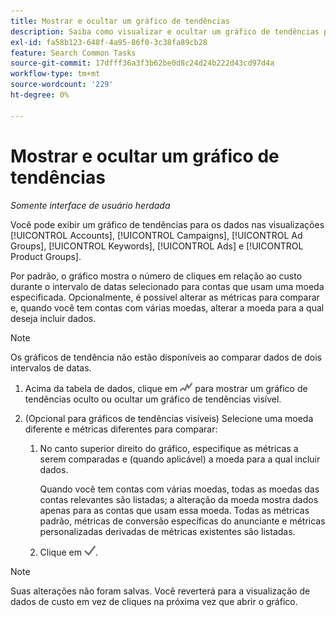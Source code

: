 ```yaml
---
title: Mostrar e ocultar um gráfico de tendências
description: Saiba como visualizar e ocultar um gráfico de tendências para os dados em algumas exibições de gerenciamento de campanha.
exl-id: fa58b123-648f-4a95-86f0-3c38fa89cb28
feature: Search Common Tasks
source-git-commit: 17dfff36a3f3b62be0d8c24d24b222d43cd97d4a
workflow-type: tm+mt
source-wordcount: '229'
ht-degree: 0%

---
```


# Mostrar e ocultar um gráfico de tendências

*Somente interface de usuário herdada*

Você pode exibir um gráfico de tendências para os dados nas visualizações [!UICONTROL Accounts], [!UICONTROL Campaigns], [!UICONTROL Ad Groups], [!UICONTROL Keywords], [!UICONTROL Ads] e [!UICONTROL Product Groups].

Por padrão, o gráfico mostra o número de cliques em relação ao custo durante o intervalo de datas selecionado para contas que usam uma moeda especificada. Opcionalmente, é possível alterar as métricas para comparar e, quando você tem contas com várias moedas, alterar a moeda para a qual deseja incluir dados.

>[!NOTE]
>
>Os gráficos de tendência não estão disponíveis ao comparar dados de dois intervalos de datas.

1. Acima da tabela de dados, clique em ![Gráficos](/help/search-social-commerce/assets/trend-chart.png "Gráficos") para mostrar um gráfico de tendências oculto ou ocultar um gráfico de tendências visível.

1. (Opcional para gráficos de tendências visíveis) Selecione uma moeda diferente e métricas diferentes para comparar:

   1. No canto superior direito do gráfico, especifique as métricas a serem comparadas e (quando aplicável) a moeda para a qual incluir dados.

      Quando você tem contas com várias moedas, todas as moedas das contas relevantes são listadas; a alteração da moeda mostra dados apenas para as contas que usam essa moeda. Todas as métricas padrão, métricas de conversão específicas do anunciante e métricas personalizadas derivadas de métricas existentes são listadas.

   1. Clique em ![Salvar](/help/search-social-commerce/assets/save-checkmark.png "Salvar").

>[!NOTE]
>
>Suas alterações não foram salvas. Você reverterá para a visualização de dados de custo em vez de cliques na próxima vez que abrir o gráfico.
